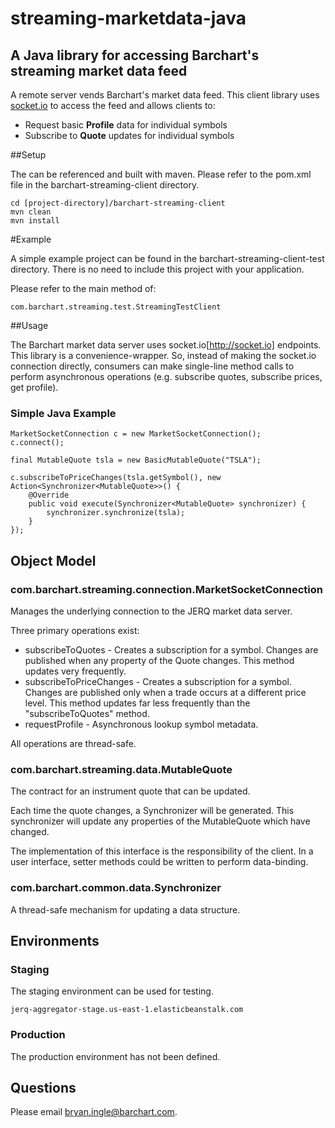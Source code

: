 # streaming-marketdata-java

## A Java library for accessing Barchart's streaming market data feed

A remote server vends Barchart's market data feed. This client library 
uses [socket.io](http://socket.io) to access the feed and allows clients to:

* Request basic **Profile** data for individual symbols
* Subscribe to **Quote** updates for individual symbols

##Setup

The can be referenced and built with maven. Please refer to the
pom.xml file in the barchart-streaming-client directory.

	cd [project-directory]/barchart-streaming-client
	mvn clean
	mvn install
	
	
#Example

A simple example project can be found in the barchart-streaming-client-test
directory. There is no need to include this project with your application.

Please refer to the main method of:

	com.barchart.streaming.test.StreamingTestClient


##Usage

The Barchart market data server uses socket.io[http://socket.io] endpoints. This
library is a convenience-wrapper. So, instead of making the socket.io connection
directly, consumers can make single-line method calls to perform asynchronous
operations (e.g. subscribe quotes, subscribe prices, get profile).


### Simple Java Example

	MarketSocketConnection c = new MarketSocketConnection();
	c.connect();
	
	final MutableQuote tsla = new BasicMutableQuote("TSLA");
				
	c.subscribeToPriceChanges(tsla.getSymbol(), new Action<Synchronizer<MutableQuote>>() {
		@Override
		public void execute(Synchronizer<MutableQuote> synchronizer) {
			synchronizer.synchronize(tsla);
		}
	});
	

## Object Model


### com.barchart.streaming.connection.MarketSocketConnection

Manages the underlying connection to the JERQ market data server.

Three primary operations exist:

* subscribeToQuotes - Creates a subscription for a symbol. Changes are published when any property of the Quote changes. This method updates very frequently.
* subscribeToPriceChanges - Creates a subscription for a symbol. Changes are published only when a trade occurs at a different price level. This method updates far less frequently than the "subscribeToQuotes" method. 
* requestProfile - Asynchronous lookup symbol metadata.

All operations are thread-safe.


### com.barchart.streaming.data.MutableQuote

The contract for an instrument quote that can be updated. 

Each time the quote changes, a Synchronizer<MutableQuote> will 
be generated. This synchronizer will update any properties of the
MutableQuote which have changed.

The implementation of this interface is the responsibility of the
client. In a user interface, setter methods could be written to
perform data-binding.


### com.barchart.common.data.Synchronizer

A thread-safe mechanism for updating a data structure.

	
## Environments

### Staging

The staging environment can be used for testing.

	jerq-aggregator-stage.us-east-1.elasticbeanstalk.com
	

### Production

The production environment has not been defined.


## Questions

Please email bryan.ingle@barchart.com.